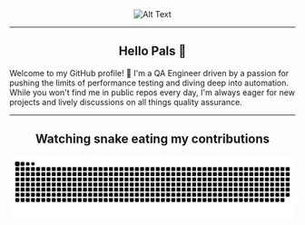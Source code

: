 <div align="center">
  <img src="https://raw.githubusercontent.com/vidyasmara/vidyasmara/output/tenor.gif" alt="Alt Text">
</div>

---

<h2 align="center">Hello Pals 👋</h2>

<p align="left">Welcome to my GitHub profile! 🚀 I'm a QA Engineer driven by a passion for pushing the limits of performance testing and diving deep into automation. While you won't find me in public repos every day, I'm always eager for new projects and lively discussions on all things quality assurance.</p>

---

<h2 align="center">Watching snake eating my contributions</h2>
<div align="center">
  <img src="https://raw.githubusercontent.com/Platane/snk/output/github-contribution-grid-snake.svg" alt="Snake GIF">
</div>

